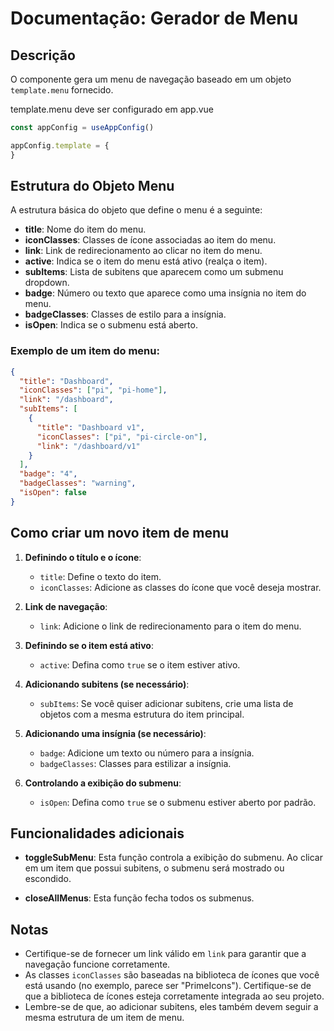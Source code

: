 Documentação: Gerador de Menu
=============================

Descrição
---------

O componente gera um menu de navegação baseado em um objeto `template.menu` fornecido.

template.menu deve ser configurado em app.vue

```javascript
const appConfig = useAppConfig()

appConfig.template = {
}
```


Estrutura do Objeto Menu
------------------------

A estrutura básica do objeto que define o menu é a seguinte:

*   **title**: Nome do item do menu.
*   **iconClasses**: Classes de ícone associadas ao item do menu.
*   **link**: Link de redirecionamento ao clicar no item do menu.
*   **active**: Indica se o item do menu está ativo (realça o item).
*   **subItems**: Lista de subitens que aparecem como um submenu dropdown.
*   **badge**: Número ou texto que aparece como uma insígnia no item do menu.
*   **badgeClasses**: Classes de estilo para a insígnia.
*   **isOpen**: Indica se o submenu está aberto.

### Exemplo de um item do menu:

```json
{
  "title": "Dashboard",
  "iconClasses": ["pi", "pi-home"],
  "link": "/dashboard",
  "subItems": [
    {
      "title": "Dashboard v1",
      "iconClasses": ["pi", "pi-circle-on"],
      "link": "/dashboard/v1"
    }
  ],
  "badge": "4",
  "badgeClasses": "warning",
  "isOpen": false
}


```
Como criar um novo item de menu
-------------------------------

1.  **Definindo o título e o ícone**:

    *   `title`: Define o texto do item.
    *   `iconClasses`: Adicione as classes do ícone que você deseja mostrar.
2.  **Link de navegação**:

    *   `link`: Adicione o link de redirecionamento para o item do menu.
3.  **Definindo se o item está ativo**:

    *   `active`: Defina como `true` se o item estiver ativo.
4.  **Adicionando subitens (se necessário)**:

    *   `subItems`: Se você quiser adicionar subitens, crie uma lista de objetos com a mesma estrutura do item principal.
5.  **Adicionando uma insígnia (se necessário)**:

    *   `badge`: Adicione um texto ou número para a insígnia.
    *   `badgeClasses`: Classes para estilizar a insígnia.
6.  **Controlando a exibição do submenu**:

    *   `isOpen`: Defina como `true` se o submenu estiver aberto por padrão.

Funcionalidades adicionais
--------------------------

*   **toggleSubMenu**: Esta função controla a exibição do submenu. Ao clicar em um item que possui subitens, o submenu será mostrado ou escondido.

*   **closeAllMenus**: Esta função fecha todos os submenus.


Notas
-----

*   Certifique-se de fornecer um link válido em `link` para garantir que a navegação funcione corretamente.
*   As classes `iconClasses` são baseadas na biblioteca de ícones que você está usando (no exemplo, parece ser "PrimeIcons"). Certifique-se de que a biblioteca de ícones esteja corretamente integrada ao seu projeto.
*   Lembre-se de que, ao adicionar subitens, eles também devem seguir a mesma estrutura de um item de menu.
